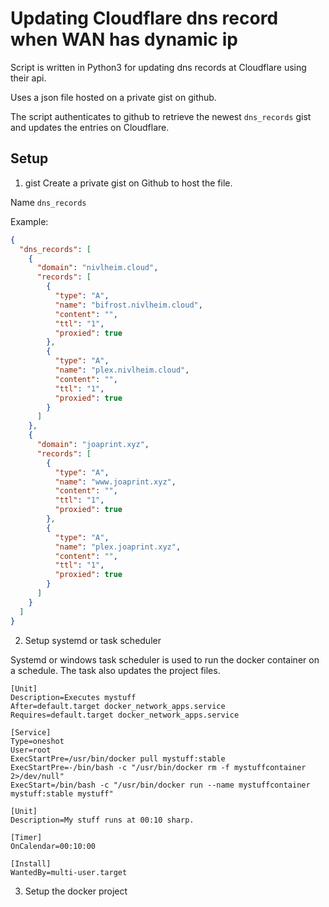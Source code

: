 # Updating Cloudflare dns record when WAN has dynamic ip
Script is written in Python3 for updating dns records at Cloudflare using their api.

Uses a json file hosted on a private gist on github.

The script authenticates to github to retrieve the newest `dns_records` gist and updates the entries on Cloudflare.

## Setup 

1. gist
Create a private gist on Github to host the file.

Name `dns_records`

Example:
```json
{
  "dns_records": [
    {
      "domain": "nivlheim.cloud",
      "records": [
        {
          "type": "A",
          "name": "bifrost.nivlheim.cloud",
          "content": "",
          "ttl": "1",
          "proxied": true
        },
        {
          "type": "A",
          "name": "plex.nivlheim.cloud",
          "content": "",
          "ttl": "1",
          "proxied": true
        }
      ]
    },
    {
      "domain": "joaprint.xyz",
      "records": [
        {
          "type": "A",
          "name": "www.joaprint.xyz",
          "content": "",
          "ttl": "1",
          "proxied": true
        },
        {
          "type": "A",
          "name": "plex.joaprint.xyz",
          "content": "",
          "ttl": "1",
          "proxied": true
        }
      ]
    }
  ]
}
```

2. Setup systemd or task scheduler

Systemd or windows task scheduler is used to run the docker container on a schedule. The task also updates the project files.

```systemd
[Unit]
Description=Executes mystuff
After=default.target docker_network_apps.service
Requires=default.target docker_network_apps.service

[Service]
Type=oneshot
User=root
ExecStartPre=/usr/bin/docker pull mystuff:stable
ExecStartPre=-/bin/bash -c "/usr/bin/docker rm -f mystuffcontainer 2>/dev/null"
ExecStart=/bin/bash -c "/usr/bin/docker run --name mystuffcontainer mystuff:stable mystuff"
```

```systemd
[Unit]
Description=My stuff runs at 00:10 sharp.

[Timer]
OnCalendar=00:10:00

[Install]
WantedBy=multi-user.target
```

3. Setup the docker project

